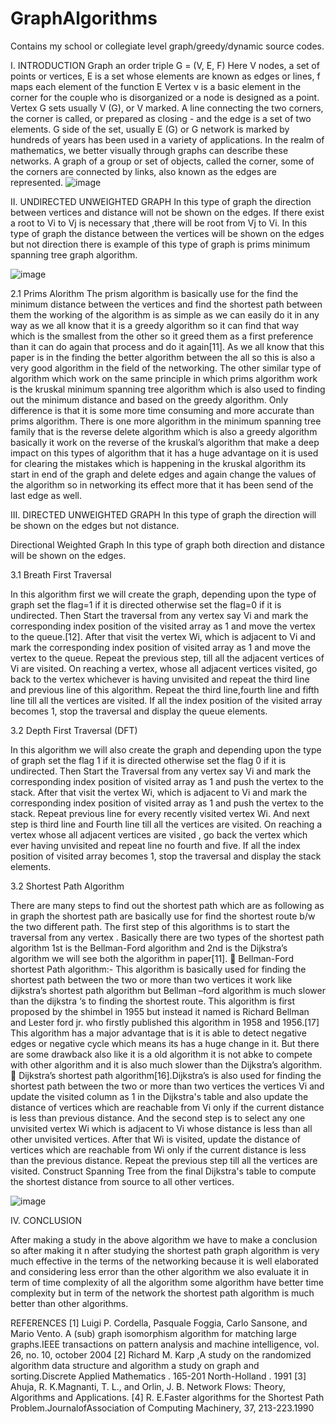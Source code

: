 # GraphAlgorithms
Contains my school or collegiate level graph/greedy/dynamic source codes.

I. INTRODUCTION
Graph an order triple G = (V, E, F) Here V nodes, a set of points or vertices, E is a set whose elements are
known as edges or lines, f maps each element of the function E Vertex v is a basic element in the corner for the
couple who is disorganized or a node is designed as a point. Vertex G sets usually V (G), or V marked. A line
connecting the two corners, the corner is called, or prepared as closing - and the edge is a set of two elements. G
side of the set, usually E (G) or G network is marked by hundreds of years has been used in a variety of
applications. In the realm of mathematics, we better visually through graphs can describe these networks. A
graph of a group or set of objects, called the corner, some of the corners are connected by links, also known as
the edges are represented. 
![image](https://user-images.githubusercontent.com/26641017/123900011-e4f3e900-d985-11eb-98b6-b7c08c4effc5.png)

II. UNDIRECTED UNWEIGHTED GRAPH
In this type of graph the direction between vertices and distance will not be shown on the edges. If there exist a
root to Vi to Vj is necessary that ,there will be root from Vj to Vi. In this type of graph the distance between the
vertices will be shown on the edges but not direction there is example of this type of graph is prims minimum
spanning tree graph algorithm.

![image](https://user-images.githubusercontent.com/26641017/123900061-f9d07c80-d985-11eb-9490-d131488b45c7.png)

2.1 Prims Alorithm
The prism algorithm is basically use for the find the minimum distance between the vertices and find the
shortest path between them the working of the algorithm is as simple as we can easily do it in any way as we all
know that it is a greedy algorithm so it can find that way which is the smallest from the other so it greed them as
a first preference than it can do again that process and do it again[11]. As we all know that this paper is in the
finding the better algorithm between the all so this is also a very good algorithm in the field of the networking.
The other similar type of algorithm which work on the same principle in which prims algorithm work is the
kruskal minimum spanning tree algorithm which is also used to finding out the minimum distance and based on
the greedy algorithm. Only difference is that it is some more time consuming and more accurate than prims
algorithm.
There is one more algorithm in the minimum spanning tree family that is the reverse delete algorithm which is
also a greedy algorithm basically it work on the reverse of the kruskal’s algorithm that make a deep impact on
this types of algorithm that it has a huge advantage on it is used for clearing the mistakes which is happening in
the kruskal algorithm its start in end of the graph and delete edges and again change the values of the algorithm
so in networking its effect more that it has been send of the last edge as well.


III. DIRECTED UNWEIGHTED GRAPH
In this type of graph the direction will be shown on the edges but not distance.

Directional Weighted Graph
In this type of graph both direction and distance will be shown on the edges.

3.1 Breath First Traversal

 In this algorithm first we will create the graph, depending upon the type of graph set the flag=1 if it is directed
otherwise set the flag=0 if it is undirected. Then Start the traversal from any vertex say Vi and mark the
corresponding index position of the visited array as 1 and move the vertex to the queue.[12]. After that visit the
vertex Wi, which is adjacent to Vi and mark the corresponding index position of visited array as 1 and move the
vertex to the queue. Repeat the previous step, till all the adjacent vertices of Vi are visited. On reaching a vertex,
whose all adjacent vertices visited, go back to the vertex whichever is having unvisited and repeat the third line
and previous line of this algorithm. Repeat the third line,fourth line and fifth line till all the vertices are visited.
If all the index position of the visited array becomes 1, stop the traversal and display the queue elements.

3.2 Depth First Traversal (DFT)

In this algorithm we will also create the graph and depending upon the type of graph set the flag 1 if it is
directed otherwise set the flag 0 if it is undirected. Then Start the Traversal from any vertex say Vi and mark the
corresponding index position of visited array as 1 and push the vertex to the stack. After that visit the vertex Wi,
which is adjacent to Vi and mark the corresponding index position of visited array as 1 and push the vertex to
the stack. Repeat previous line for every recently visited vertex Wi. And next step is third line and Fourth line
till all the vertices are visited. On reaching a vertex whose all adjacent vertices are visited , go back the vertex
which ever having unvisited and repeat line no fourth and five. If all the index position of visited array becomes
1, stop the traversal and display the stack elements.

3.2 Shortest Path Algorithm

There are many steps to find out the shortest path which are as following as in graph the shortest path are
basically use for find the shortest route b/w the two different path. The first step of this algorithms is to start the
traversal from any vertex . Basically there are two types of the shortest path algorithm 1st is the Bellman-Ford
algorithm and 2nd is the Dijkstra’s algorithm we will see both the algorithm in paper[11].
 Bellman-Ford shortest Path algorithm:- This algorithm is basically used for finding the shortest path
between the two or more than two vertices it work like dijkstra’s shortest path algorithm but
Bellman –ford algorithm is much slower than the dijkstra ‘s to finding the shortest route. This
algorithm is first proposed by the shimbel in 1955 but instead it named is Richard Bellman and Lester
ford jr. who firstly published this algorithm in 1958 and 1956.[17] This algorithm has a major
advantage that is it is able to detect negative edges or negative cycle which means its has a huge change
in it. But there are some drawback also like it is a old algorithm it is not abke to compete with other
algorithm and it is also much slower than the Dijkstra’s algorithm.
 Dijkstra’s shortest path algorithm[16].Dijkstra’s is also used for finding the shortest path between the
two or more than two vertices the vertices Vi and update the visited column as 1 in the Dijkstra's
table and also update the distance of vertices which are reachable from Vi only if the current distance
is less than previous distance. And the second step is to select any one unvisited vertex Wi which is
adjacent to Vi whose distance is less than all other unvisited vertices. After that Wi is visited, update
the distance of vertices which are reachable from Wi only if the current distance is less than the
previous distance. Repeat the previous step till all the vertices are visited. Construct Spanning Tree
from the final Dijkstra's table to compute the shortest distance from source to all other vertices.

![image](https://user-images.githubusercontent.com/26641017/123900093-094fc580-d986-11eb-9972-6791405759d8.png)

IV. CONCLUSION

After making a study in the above algorithm we have to make a conclusion so after making it n after studying
the shortest path graph algorithm is very much effective in the terms of the networking because it is well
elaborated and considering less error than the other algorithm we also evaluate it in term of time complexity of
all the algorithm some algorithm have better time complexity but in term of the network the shortest path
algorithm is much better than other algorithms.


REFERENCES
[1] Luigi P. Cordella, Pasquale Foggia, Carlo Sansone, and Mario Vento. A (sub) graph isomorphism algorithm
for matching large graphs.IEEE transactions on pattern analysis and machine intelligence, vol. 26, no. 10,
october 2004
[2] Richard M. Karp ,A study on the randomized algorithm data structure and algorithm a study on graph and
sorting.Discrete Applied Mathematics . 165-201 North-Holland . 1991
[3] Ahuja, R. K.Magnanti, T. L., and Orlin, J. B. Network Flows: Theory, Algorithms and Applications.
[4] R. E.Faster algorithms for the Shortest Path Problem.JournalofAssociation of Computing Machinery, 37,
213-223.1990
